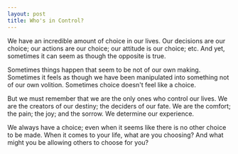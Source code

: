 ```yaml
---
layout: post
title: Who's in Control?
---
```


We have an incredible amount of choice in our lives. Our decisions are our choice; our actions are our choice; our attitude is our choice; etc. And yet, sometimes it can seem as though the opposite is true.

Sometimes things happen that seem to be not of our own making. Sometimes it feels as though we have been manipulated into something not of our own volition. Sometimes choice doesn't feel like a choice.

But we must remember that we are the only ones who control our lives. We are the creators of our destiny; the deciders of our fate. We are the comfort; the pain; the joy; and the sorrow. We determine our experience.

We always have a choice; even when it seems like there is no other choice to be made. When it comes to your life, what are you choosing? And what might you be allowing others to choose for you?